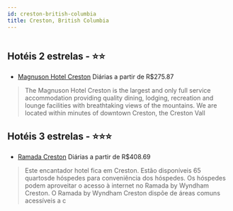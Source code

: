 ```yaml
---
id: creston-british-columbia
title: Creston, British Columbia
---
```


<center><img src="http://photos.hotelbeds.com/giata/27/272783/272783a_hb_a_002.jpg" alt="" /></center>


## Hotéis 2 estrelas - ⭐️⭐️

-    [Magnuson Hotel Creston](https://www.hurb.com/hoteis/creston/magnuson-hotel-creston-JNP-JP259792?cmp=18055) Diárias a partir de R$275.87
   > The Magnuson Hotel Creston is the largest and only full service accommodation providing quality dining, lodging, recreation and lounge facilities with breathtaking views of the mountains. We are located within minutes of downtown Creston, the Creston Vall

## Hotéis 3 estrelas - ⭐️⭐️⭐️

-    [Ramada Creston](https://www.hurb.com/hoteis/creston/ramada-creston-JNP-JP089269?cmp=18055) Diárias a partir de R$408.69
   > Este encantador hotel fica em Creston. Estão disponíveis 65 quartosde hóspedes para conveniência dos hóspedes. Os hóspedes podem aproveitar o acesso à internet no Ramada by Wyndham Creston. O Ramada by Wyndham Creston dispõe de áreas comuns acessíveis a c
